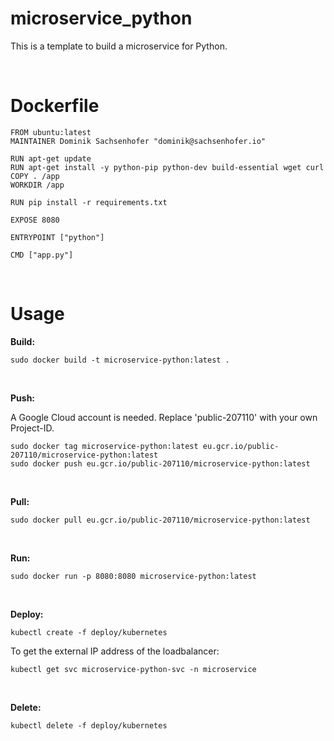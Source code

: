 # microservice_python

This is a template to build a microservice for Python.

<br>

# Dockerfile

```
FROM ubuntu:latest
MAINTAINER Dominik Sachsenhofer "dominik@sachsenhofer.io"

RUN apt-get update
RUN apt-get install -y python-pip python-dev build-essential wget curl
COPY . /app
WORKDIR /app

RUN pip install -r requirements.txt

EXPOSE 8080

ENTRYPOINT ["python"]

CMD ["app.py"]
```

<br>

# Usage

__Build:__

```
sudo docker build -t microservice-python:latest .
```

<br>

__Push:__

A Google Cloud account is needed. Replace 'public-207110' with your own Project-ID.

```
sudo docker tag microservice-python:latest eu.gcr.io/public-207110/microservice-python:latest
sudo docker push eu.gcr.io/public-207110/microservice-python:latest
```

<br>

__Pull:__

```
sudo docker pull eu.gcr.io/public-207110/microservice-python:latest
```

<br>

__Run:__

```
sudo docker run -p 8080:8080 microservice-python:latest
```

<br>

__Deploy:__

```
kubectl create -f deploy/kubernetes
```

To get the external IP address of the loadbalancer:

```
kubectl get svc microservice-python-svc -n microservice
```

<br>

__Delete:__

```
kubectl delete -f deploy/kubernetes
```


